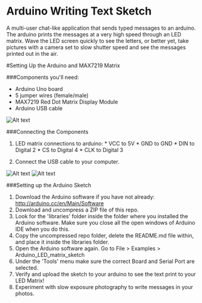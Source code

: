 Arduino Writing Text Sketch
============================
A multi-user chat-like application that sends typed messages to an arduino. The arduino prints the messages at a very high speed through an LED matrix. Wave the LED screen quickly to see the letters, or better yet, take pictures with a camera set to slow shutter speed and see the messages printed out in the air.


#Setting Up the Arduino and MAX7219 Matrix

###Components you'll need:
  * Arduino Uno board
  * 5 jumper wires (female/male)
  * MAX7219 Red Dot Matrix Display Module
  * Arduino USB cable

![Alt text](https://cloud.githubusercontent.com/assets/6833837/5483412/634e4080-863f-11e4-860d-e28800a4d49c.jpg)


###Connecting the Components

  1) LED matrix connections to arduino:
    * VCC to 5V
    * GND to GND
    * DIN to Digital 2
    * CS to Digital 4
    * CLK to Digital 3

  2) Connect the USB cable to your computer.

![Alt text](https://cloud.githubusercontent.com/assets/6833837/5483417/741f95b2-863f-11e4-9db2-3f834c352550.jpg)
![Alt text](https://cloud.githubusercontent.com/assets/6833837/5483413/6be773ec-863f-11e4-8484-44e0983e2c5b.jpg)


###Setting up the Arduino Sketch

  1) Download the Arduino software if you have not already: http://arduino.cc/en/Main/Software
  2) Download and uncompress a ZIP file of this repo.
  3) Look for the 'libraries' folder inside the folder where you installed the Arduino software. Make sure you close all the open windows of Arduino IDE when you do this.
  4) Copy the uncompressed repo folder, delete the README.md file within, and place it inside the libraries folder.
  5) Open the Arduino software again. Go to File > Examples > Arduino_LED_matrix_sketch
  6) Under the 'Tools' menu make sure the correct Board and Serial Port are selected.
  7) Verify and upload the sketch to your arduino to see the text print to your LED Matrix!
  8) Experiment with slow exposure photography to write messages in your photos.

